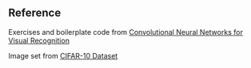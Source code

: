 ## Reference
Exercises and boilerplate code from [Convolutional Neural Networks for Visual Recognition](http://cs231n.github.io/)

Image set from [CIFAR-10 Dataset](https://www.cs.toronto.edu/~kriz/cifar.html)